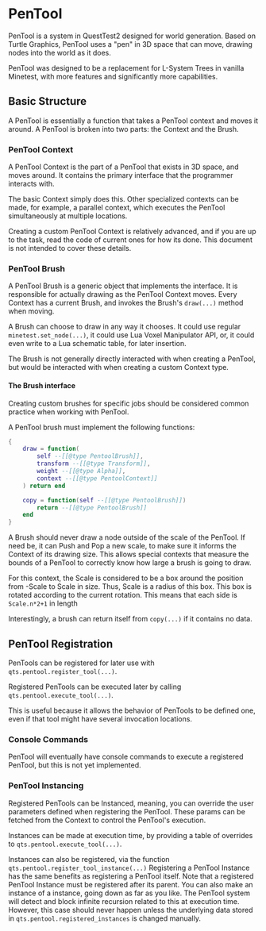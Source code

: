 # PenTool

PenTool is a system in QuestTest2 designed for world generation. Based on Turtle Graphics, PenTool uses a "pen" in 3D space that can move, drawing nodes into the world as it does.

PenTool was designed to be a replacement for L-System Trees in vanilla Minetest, with more features and significantly more capabilities.

## Basic Structure
A PenTool is essentially a function that takes a PenTool context and moves it around.
A PenTool is broken into two parts: the Context and the Brush.

### PenTool Context
A PenTool Context is the part of a PenTool that exists in 3D space, and moves around. It contains the primary interface that the programmer interacts with.

The basic Context simply does this. Other specialized contexts can be made, for example, a parallel context, which executes the PenTool simultaneously at multiple locations.

Creating a custom PenTool Context is relatively advanced, and if you are up to the task, read the code of current ones for how its done. This document is not intended to cover these details. 

### PenTool Brush
A PenTool Brush is a generic object that implements the interface. It is responsible for actually drawing as the PenTool Context moves. Every Context has a current Brush, and invokes the Brush's `draw(...)` method when moving.

A Brush can choose to draw in any way it chooses. It could use regular `minetest.set_node(...)`, it could use Lua Voxel Manipulator API, or, it could even write to a Lua schematic table, for later insertion.

The Brush is not generally directly interacted with when creating a PenTool, but would be interacted with when creating a custom Context type.

#### The Brush interface

Creating custom brushes for specific jobs should be considered common practice when working with PenTool.

A PenTool brush must implement the following functions:

```lua
{
    draw = function(
        self --[[@type PentoolBrush]], 
        transform --[[@type Transform]], 
        weight --[[@type Alpha]], 
        context --[[@type PentoolContext]]
    ) return end

    copy = function(self --[[@type PentoolBrush]]) 
        return --[[@type PentoolBrush]] 
    end
}
```

A Brush should never draw a node outside of the scale of the PenTool. If need be, it can Push and Pop a new scale, to make sure it informs the Context of its drawing size. This allows special contexts that measure the bounds of a PenTool to correctly know how large a brush is going to draw.

For this context, the Scale is considered to be a box around the position from -Scale to Scale in size. Thus, Scale is a radius of this box. This box is rotated according to the current rotation. This means that each side is `Scale.n*2+1` in length

Interestingly, a brush can return itself from `copy(...)` if it contains no data.

## PenTool Registration

PenTools can be registered for later use with `qts.pentool.register_tool(...)`.

Registered PenTools can be executed later by calling `qts.pentool.execute_tool(...)`.

This is useful because it allows the behavior of PenTools to be defined one, even if that tool might have several invocation locations.

### Console Commands

PenTool will eventually have console commands to execute a registered PenTool, but this is not yet implemented. 

### PenTool Instancing

Registered PenTools can be Instanced, meaning, you can override the user parameters defined when registering the PenTool. These params can be fetched from the Context to control the PenTool's execution.

Instances can be made at execution time, by providing a table of overrides to `qts.pentool.execute_tool(...)`.

Instances can also be registered, via the function `qts.pentool.register_tool_instance(...)` Registering a PenTool Instance has the same benefits as registering a PenTool itself. Note that a registered PenTool Instance must be registered after its parent. You can also make an instance of a instance, going down as far as you like. The PenTool system will detect and block infinite recursion related to this at execution time. However, this case should never happen unless the underlying data stored in `qts.pentool.registered_instances` is changed manually.



